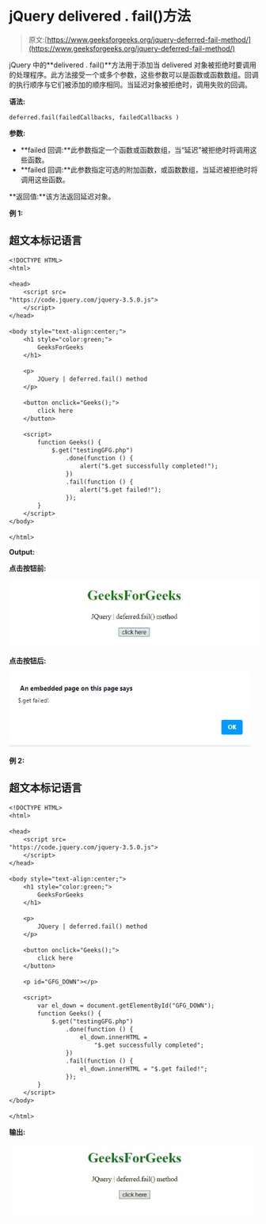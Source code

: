 # jQuery delivered . fail()方法

> 原文:[https://www.geeksforgeeks.org/jquery-deferred-fail-method/](https://www.geeksforgeeks.org/jquery-deferred-fail-method/)

jQuery 中的**delivered . fail()**方法用于添加当 delivered 对象被拒绝时要调用的处理程序。此方法接受一个或多个参数，这些参数可以是函数或函数数组。回调的执行顺序与它们被添加的顺序相同。当延迟对象被拒绝时，调用失败的回调。

**语法:**

```
deferred.fail(failedCallbacks, failedCallbacks )
```

**参数:**

*   **failed 回调:**此参数指定一个函数或函数数组，当“延迟”被拒绝时将调用这些函数。
*   **failed 回调:**此参数指定可选的附加函数，或函数数组，当延迟被拒绝时将调用这些函数。

**返回值:**该方法返回延迟对象。

**例 1:**

## 超文本标记语言

```
<!DOCTYPE HTML>
<html>

<head>
    <script src=
"https://code.jquery.com/jquery-3.5.0.js">
    </script>
</head>

<body style="text-align:center;">
    <h1 style="color:green;">
        GeeksForGeeks
    </h1>

    <p>
        JQuery | deferred.fail() method
    </p>

    <button onclick="Geeks();">
        click here
    </button>

    <script>
        function Geeks() {
            $.get("testingGFG.php")
                .done(function () {
                    alert("$.get successfully completed!");
                })
                .fail(function () {
                    alert("$.get failed!");
                });
        } 
    </script>
</body>

</html>
```

**Output:**

**点击按钮前:**

![](img/cd144c9327bcb4a1f26d280ca31089e5.png)

**点击按钮后:**

![](img/b3db347258aa14c8fbfcb698008b6dba.png)

**例 2:**

## 超文本标记语言

```
<!DOCTYPE HTML>
<html>

<head>
    <script src=
"https://code.jquery.com/jquery-3.5.0.js">
    </script>
</head>

<body style="text-align:center;">
    <h1 style="color:green;">
        GeeksForGeeks
    </h1>

    <p>
        JQuery | deferred.fail() method
    </p>

    <button onclick="Geeks();">
        click here
    </button>

    <p id="GFG_DOWN"></p>

    <script>
        var el_down = document.getElementById("GFG_DOWN");
        function Geeks() {
            $.get("testingGFG.php")
                .done(function () {
                    el_down.innerHTML = 
                        "$.get successfully completed";
                })
                .fail(function () {
                    el_down.innerHTML = "$.get failed!";
                });
        } 
    </script>
</body>

</html>
```

**输出:**

![](img/b49fdff8bdf850ed0afc2f92f104c83b.png)